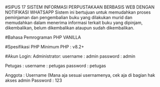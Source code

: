 #SIPUS 17
SISTEM INFORMASI PERPUSTAKAAN BERBASIS WEB DENGAN NOTIFIKASI WHATSAPP
Sistem ini bertujuan untuk memudahkan proses peminjaman dan pengembalian buku yang dilakukan murid dan memudahkan dalam menerima informasi terkait buku yang dipinjam, dikembalikan, belum dikembalikan ataupun sudah dikembalikan.

#Bahasa Pemrograman
PHP VANILLA

#Spesifikasi PHP Minimum
PHP : v8.2+

#Akun Login:
Administrator:
username : admin
password : admin

Petugas :
username : petugas
password : petugas

Anggota :
Username (Mana aja sesuai usernamenya, cek aja di bagian hak akses admin
Password : 123
